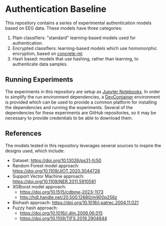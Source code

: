 # Authentication Baseline

This repository contains a series of experimental authentication models based on EEG data. These models have three
categories:
1. Plain classifiers: "standard" learning-based models used for authentication.
2. Encrypted classifiers: learning-based models which use homomorphic encryption, based on [concrete-ml](https://github.com/zama-ai/concrete-ml).
3. Hash based: models that use hashing, rather than learning, to authenticate data samples.

## Running Experiments

The experiments in this repository are setup as [Jupyter Notebooks](https://jupyter.org/). In order to simplify the 
run environment dependencies, a [DevContainer](https://containers.dev/) environment is provided which 
can be used to provide a common platform for installing the dependencies and running the experiments.
Several of the dependencies for these experiments are GitHub repositories, so it may be necessary
to provide credentials to be able to download them.

## References

The models tested in this repository leverages several sources to inspire the designs used, which include:

- Dataset: https://doi.org/10.13026/ps31-fc50
- Random Forest model approach: https://doi.org/10.1109/JIOT.2020.3044726
- Support Vector Machine approach: https://doi.org/10.1109/NER.2011.5910581
- XGBoost model approach:
  - https://doi.org/10.1515/cdbme-2023-1173
  - http://hdl.handle.net/20.500.12680/m900p256z
- Biohash approach: https://doi.org/10.1016/j.patrec.2004.11.021
- Fuzzy hash approach:
  - https://doi.org/10.1016/j.diin.2006.06.015
  - https://doi.org/10.1109/TIFS.2019.2904844
